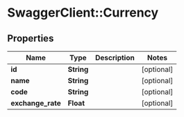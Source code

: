# SwaggerClient::Currency

## Properties
Name | Type | Description | Notes
------------ | ------------- | ------------- | -------------
**id** | **String** |  | [optional] 
**name** | **String** |  | [optional] 
**code** | **String** |  | [optional] 
**exchange_rate** | **Float** |  | [optional] 


